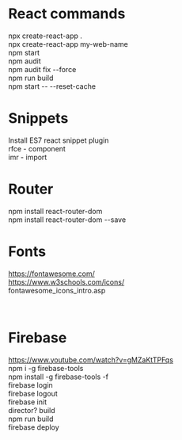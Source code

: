 # React commands
npx create-react-app .<br>
npx create-react-app my-web-name<br>
npm start<br>
npm audit<br>
npm audit fix --force<br>
npm run build<br>
npm start -- --reset-cache<br>

# Snippets
Install ES7 react snippet plugin<br>
rfce - component<br>
imr - import<br>

# Router
npm install react-router-dom<br>
npm install react-router-dom --save<br>

# Fonts
https://fontawesome.com/<br>
https://www.w3schools.com/icons/<br>
fontawesome_icons_intro.asp<br>
<link rel="stylesheet" href="https://cdnjs.cloudflare.com/ajax/libs/font-awesome/4.7.0/css/font-awesome.min.css"><br>

# Firebase
https://www.youtube.com/watch?v=gMZaKtTPFqs<br>
npm i -g firebase-tools<br>
npm install -g firebase-tools -f<br>
firebase login<br>
firebase logout<br>
firebase init<br>
director? build <br>
npm run build<br>
firebase deploy<br>